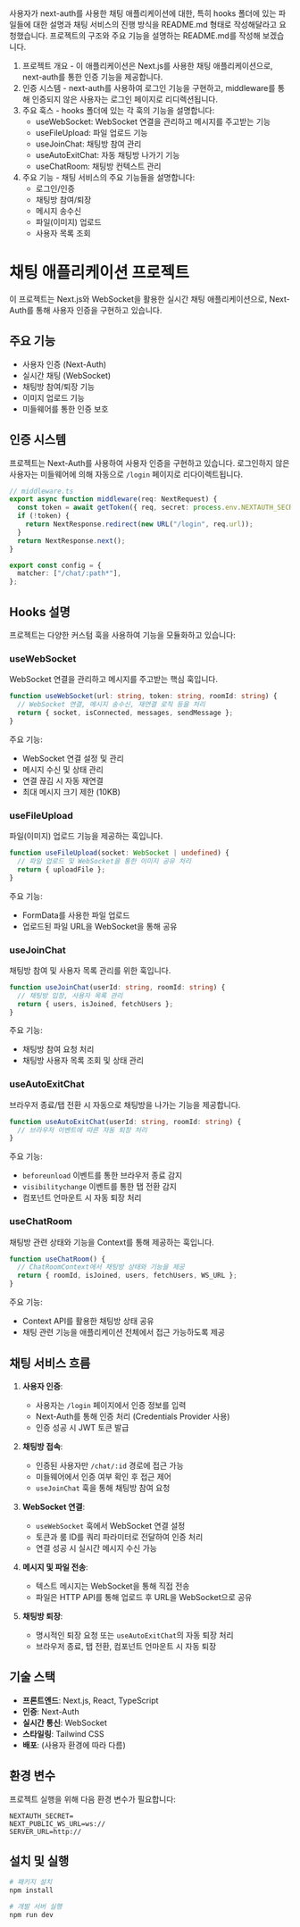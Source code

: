 <think>
사용자가 next-auth를 사용한 채팅 애플리케이션에 대한, 특히 hooks 폴더에 있는 파일들에 대한 설명과 채팅 서비스의 진행 방식을 README.md 형태로 작성해달라고 요청했습니다. 프로젝트의 구조와 주요 기능을 설명하는 README.md를 작성해 보겠습니다.

1. 프로젝트 개요 - 이 애플리케이션은 Next.js를 사용한 채팅 애플리케이션으로, next-auth를 통한 인증 기능을 제공합니다.
2. 인증 시스템 - next-auth를 사용하여 로그인 기능을 구현하고, middleware를 통해 인증되지 않은 사용자는 로그인 페이지로 리디렉션됩니다.
3. 주요 훅스 - hooks 폴더에 있는 각 훅의 기능을 설명합니다:
   - useWebSocket: WebSocket 연결을 관리하고 메시지를 주고받는 기능
   - useFileUpload: 파일 업로드 기능
   - useJoinChat: 채팅방 참여 관리
   - useAutoExitChat: 자동 채팅방 나가기 기능
   - useChatRoom: 채팅방 컨텍스트 관리
4. 주요 기능 - 채팅 서비스의 주요 기능들을 설명합니다:
   - 로그인/인증
   - 채팅방 참여/퇴장
   - 메시지 송수신
   - 파일(이미지) 업로드
   - 사용자 목록 조회
</think>

# 채팅 애플리케이션 프로젝트

이 프로젝트는 Next.js와 WebSocket을 활용한 실시간 채팅 애플리케이션으로, Next-Auth를 통해 사용자 인증을 구현하고 있습니다.

## 주요 기능

- 사용자 인증 (Next-Auth)
- 실시간 채팅 (WebSocket)
- 채팅방 참여/퇴장 기능
- 이미지 업로드 기능
- 미들웨어를 통한 인증 보호

## 인증 시스템

프로젝트는 Next-Auth를 사용하여 사용자 인증을 구현하고 있습니다. 로그인하지 않은 사용자는 미들웨어에 의해 자동으로 `/login` 페이지로 리다이렉트됩니다.

```typescript
// middleware.ts
export async function middleware(req: NextRequest) {
  const token = await getToken({ req, secret: process.env.NEXTAUTH_SECRET });
  if (!token) {
    return NextResponse.redirect(new URL("/login", req.url));
  }
  return NextResponse.next();
}

export const config = {
  matcher: ["/chat/:path*"],
};
```

## Hooks 설명

프로젝트는 다양한 커스텀 훅을 사용하여 기능을 모듈화하고 있습니다:

### useWebSocket

WebSocket 연결을 관리하고 메시지를 주고받는 핵심 훅입니다.

```typescript
function useWebSocket(url: string, token: string, roomId: string) {
  // WebSocket 연결, 메시지 송수신, 재연결 로직 등을 처리
  return { socket, isConnected, messages, sendMessage };
}
```

주요 기능:
- WebSocket 연결 설정 및 관리
- 메시지 수신 및 상태 관리
- 연결 끊김 시 자동 재연결
- 최대 메시지 크기 제한 (10KB)

### useFileUpload

파일(이미지) 업로드 기능을 제공하는 훅입니다.

```typescript
function useFileUpload(socket: WebSocket | undefined) {
  // 파일 업로드 및 WebSocket을 통한 이미지 공유 처리
  return { uploadFile };
}
```

주요 기능:
- FormData를 사용한 파일 업로드
- 업로드된 파일 URL을 WebSocket을 통해 공유

### useJoinChat

채팅방 참여 및 사용자 목록 관리를 위한 훅입니다.

```typescript
function useJoinChat(userId: string, roomId: string) {
  // 채팅방 입장, 사용자 목록 관리
  return { users, isJoined, fetchUsers };
}
```

주요 기능:
- 채팅방 참여 요청 처리
- 채팅방 사용자 목록 조회 및 상태 관리

### useAutoExitChat

브라우저 종료/탭 전환 시 자동으로 채팅방을 나가는 기능을 제공합니다.

```typescript
function useAutoExitChat(userId: string, roomId: string) {
  // 브라우저 이벤트에 따른 자동 퇴장 처리
}
```

주요 기능:
- `beforeunload` 이벤트를 통한 브라우저 종료 감지
- `visibilitychange` 이벤트를 통한 탭 전환 감지
- 컴포넌트 언마운트 시 자동 퇴장 처리

### useChatRoom

채팅방 관련 상태와 기능을 Context를 통해 제공하는 훅입니다.

```typescript
function useChatRoom() {
  // ChatRoomContext에서 채팅방 상태와 기능을 제공
  return { roomId, isJoined, users, fetchUsers, WS_URL };
}
```

주요 기능:
- Context API를 활용한 채팅방 상태 공유
- 채팅 관련 기능을 애플리케이션 전체에서 접근 가능하도록 제공

## 채팅 서비스 흐름

1. **사용자 인증**:
   - 사용자는 `/login` 페이지에서 인증 정보를 입력
   - Next-Auth를 통해 인증 처리 (Credentials Provider 사용)
   - 인증 성공 시 JWT 토큰 발급

2. **채팅방 접속**:
   - 인증된 사용자만 `/chat/:id` 경로에 접근 가능
   - 미들웨어에서 인증 여부 확인 후 접근 제어
   - `useJoinChat` 훅을 통해 채팅방 참여 요청

3. **WebSocket 연결**:
   - `useWebSocket` 훅에서 WebSocket 연결 설정
   - 토큰과 룸 ID를 쿼리 파라미터로 전달하여 인증 처리
   - 연결 성공 시 실시간 메시지 수신 가능

4. **메시지 및 파일 전송**:
   - 텍스트 메시지는 WebSocket을 통해 직접 전송
   - 파일은 HTTP API를 통해 업로드 후 URL을 WebSocket으로 공유

5. **채팅방 퇴장**:
   - 명시적인 퇴장 요청 또는 `useAutoExitChat`의 자동 퇴장 처리
   - 브라우저 종료, 탭 전환, 컴포넌트 언마운트 시 자동 퇴장

## 기술 스택

- **프론트엔드**: Next.js, React, TypeScript
- **인증**: Next-Auth
- **실시간 통신**: WebSocket
- **스타일링**: Tailwind CSS
- **배포**: (사용자 환경에 따라 다름)

## 환경 변수

프로젝트 실행을 위해 다음 환경 변수가 필요합니다:

```
NEXTAUTH_SECRET=
NEXT_PUBLIC_WS_URL=ws://
SERVER_URL=http://
```

## 설치 및 실행

```bash
# 패키지 설치
npm install

# 개발 서버 실행
npm run dev
```
